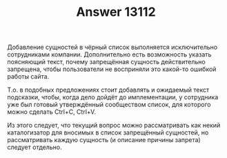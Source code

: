 ﻿---
title: "Answer 13112"
se.owner.user_id: 176217
se.owner.display_name: "αλεχολυτ"
se.owner.link: "https://ru.meta.stackoverflow.com/users/176217/%ce%b1%ce%bb%ce%b5%cf%87%ce%bf%ce%bb%cf%85%cf%84"
se.answer_id: 13112
se.question_id: 13111
se.post_type: answer
se.is_accepted: False
---
<p>Добавление сущностей в чёрный список выполняется исключительно сотрудниками компании. Дополнительно есть возможность указать поясняющий текст, почему запрещённая сущность действительно запрещена, чтобы пользователи не восприняли это какой-то ошибкой работы сайта.</p>
<p>Т.о. в подобных предложениях стоит добавлять и ожидаемый текст подсказки, чтобы, когда дело дойдёт до имплементации, у сотрудника уже был готовый утверждённый сообществом список, для которого можно сделать Ctrl+C, Ctrl+V.</p>
<p>Из этого следует, что текущий вопрос можно рассматривать как некий каталогизатор для вносимых в список запрещённый сущностей, но рассматривать каждую сущность (и описание причины запрета) следует отдельно.</p>
